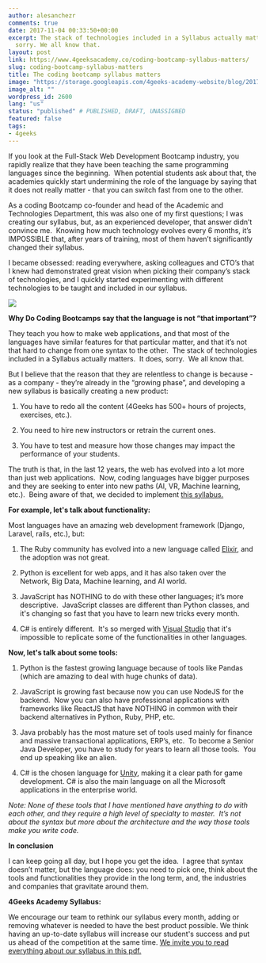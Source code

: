 ```yaml
---
author: alesanchezr
comments: true
date: 2017-11-04 00:33:50+00:00
excerpt: The stack of technologies included in a Syllabus actually matters. It does,
  sorry. We all know that.
layout: post
link: https://www.4geeksacademy.co/coding-bootcamp-syllabus-matters/
slug: coding-bootcamp-syllabus-matters
title: The coding bootcamp syllabus matters
image: "https://storage.googleapis.com/4geeks-academy-website/blog/2017/11/POST-TECNOLOGIA-01.jpg"
image_alt: ""
wordpress_id: 2600
lang: "us"
status: "published" # PUBLISHED, DRAFT, UNASSIGNED
featured: false
tags:
- 4geeks
---
```


If you look at the Full-Stack Web Development Bootcamp industry, you rapidly realize that they have been teaching the same programming languages since the beginning.  When potential students ask about that, the academies quickly start undermining the role of the language by saying that it does not really matter - that you can switch fast from one to the other.

As a coding Bootcamp co-founder and head of the Academic and Technologies Department, this was also one of my first questions; I was creating our syllabus, but, as an experienced developer, that answer didn’t convince me.  Knowing how much technology evolves every 6 months, it’s IMPOSSIBLE that, after years of training, most of them haven’t significantly changed their syllabus.

I became obsessed: reading everywhere, asking colleagues and CTO’s that I knew had demonstrated great vision when picking their company’s stack of technologies, and I quickly started experimenting with different technologies to be taught and included in our syllabus.

![](/icture1-1.png)

**Why Do Coding Bootcamps say that the language is not “that important”?**

They teach you how to make web applications, and that most of the languages have similar features for that particular matter, and that it’s not that hard to change from one syntax to the other.  The stack of technologies included in a Syllabus actually matters.  It does, sorry.  We all know that.

But I believe that the reason that they are relentless to change is because - as a company - they’re already in the “growing phase”, and developing a new syllabus is basically creating a new product:



 	
  1. You have to redo all the content (4Geeks has 500+ hours of projects, exercises, etc.).

 	
  2. You need to hire new instructors or retrain the current ones.

 	
  3. You have to test and measure how those changes may impact the performance of your students.


The truth is that, in the last 12 years, the web has evolved into a lot more than just web applications.  Now, coding languages have bigger purposes and they are seeking to enter into new paths (AI, VR, Machine learning, etc.).  Being aware of that, we decided to implement [this syllabus.](/wp-content/uploads/2017/09/4GEEKS-ACADEMY-FULL.pdf)

**For example, let's talk about functionality:**


Most languages have an amazing web development framework (Django, Laravel, rails, etc.), but:






 	
  1. The Ruby community has evolved into a new language called [Elixir](https://elixir-lang.org/), and the adoption was not great.

 	
  2. Python is excellent for web apps, and it has also taken over the Network, Big Data, Machine learning, and AI world.

 	
  3. JavaScript has NOTHING to do with these other languages; it’s more descriptive.  JavaScript classes are different than Python classes, and it's changing so fast that you have to learn new tricks every month.

 	
  4. C# is entirely different.  It's so merged with [Visual Studio](https://code.visualstudio.com/) that it's impossible to replicate some of the functionalities in other languages.


**Now, let's talk about some tools:**



 	
  1. Python is the fastest growing language because of tools like Pandas (which are amazing to deal with huge chunks of data).

 	
  2. JavaScript is growing fast because now you can use NodeJS for the backend.  Now you can also have professional applications with frameworks like ReactJS that have NOTHING in common with their backend alternatives in Python, Ruby, PHP, etc.

 	
  3. Java probably has the most mature set of tools used mainly for finance and massive transactional applications, ERP’s, etc.  To become a Senior Java Developer, you have to study for years to learn all those tools.  You end up speaking like an alien.

 	
  4. C# is the chosen language for [Unity](https://unity3d.com/), making it a clear path for game development. C# is also the main language on all the Microsoft applications in the enterprise world.


_Note: None of these tools that I have mentioned have anything to do with each other, and they require a high level of specialty to master.  It’s not about the syntax but more about the architecture and the way those tools make you write code._

**In conclusion**

I can keep going all day, but I hope you get the idea.  I agree that syntax doesn’t matter, but the language does: you need to pick one, think about the tools and functionalities they provide in the long term, and, the industries and companies that gravitate around them.

**4Geeks Academy Syllabus:**

We encourage our team to rethink our syllabus every month, adding or removing whatever is needed to have the best product possible. We think having an up-to-date syllabus will increase our student's success and put us ahead of the competition at the same time. [We invite you to read everything about our syllabus in this pdf.](/wp-content/uploads/2017/09/4GEEKS-ACADEMY-FULL.pdf)
